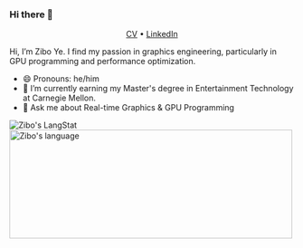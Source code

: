 ### Hi there 👋

<p align="center">
  <a href="https://github.com/zibo-ye/CV/blob/8715e7510cc02af5c93e211becf8fd6102db908b/Resume_ZiboYe.pdf">CV</a> •
  <a href="https://www.linkedin.com/in/zibo-ye/">LinkedIn</a>
</p>

Hi, I’m Zibo Ye. I find my passion in graphics engineering, particularly in GPU programming and performance optimization.

<!-- [![Linkedin Badge](https://img.shields.io/badge/-LinkedIn-blue?style=flat-square&logo=Linkedin&logoColor=white&link=https://www.linkedin.com/in/zibo-ye/)](https://www.linkedin.com/in/zibo-ye/) -->

- 😄 Pronouns: he/him
- 🔭 I’m currently earning my Master's degree in Entertainment Technology at Carnegie Mellon.
- 💬 Ask me about Real-time Graphics & GPU Programming

<!-- ![Riderman's github stats](https://github-readme-stats.vercel.app/api?username=zibo-ye&show_icons=true&hide_border=true) -->

<div>
   <img align="center" src="https://github-readme-streak-stats.herokuapp.com/?user=zibo-ye" alt="Zibo's LangStat" />
  <img align="center" src="https://github-readme-stats.vercel.app/api/top-langs/?username=zibo-ye&layout=compact&langs_count=4" alt="Zibo's language" height="192px"  width="500px"/>
</div>

